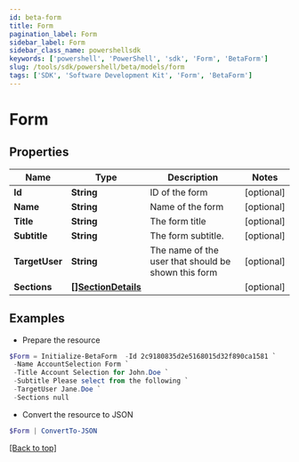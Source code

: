 ```yaml
---
id: beta-form
title: Form
pagination_label: Form
sidebar_label: Form
sidebar_class_name: powershellsdk
keywords: ['powershell', 'PowerShell', 'sdk', 'Form', 'BetaForm'] 
slug: /tools/sdk/powershell/beta/models/form
tags: ['SDK', 'Software Development Kit', 'Form', 'BetaForm']
---
```



# Form

## Properties

Name | Type | Description | Notes
------------ | ------------- | ------------- | -------------
**Id** | **String** | ID of the form | [optional] 
**Name** | **String** | Name of the form | [optional] 
**Title** | **String** | The form title | [optional] 
**Subtitle** | **String** | The form subtitle. | [optional] 
**TargetUser** | **String** | The name of the user that should be shown this form | [optional] 
**Sections** | [**[]SectionDetails**](section-details) |  | [optional] 

## Examples

- Prepare the resource
```powershell
$Form = Initialize-BetaForm  -Id 2c9180835d2e5168015d32f890ca1581 `
 -Name AccountSelection Form `
 -Title Account Selection for John.Doe `
 -Subtitle Please select from the following `
 -TargetUser Jane.Doe `
 -Sections null
```

- Convert the resource to JSON
```powershell
$Form | ConvertTo-JSON
```


[[Back to top]](#) 

